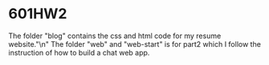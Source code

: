 # 601HW2

The folder "blog" contains the css and html code for my resume website."\n"
The folder "web" and "web-start" is for part2 which I follow the instruction of how to build a chat web app.
